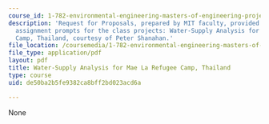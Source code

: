 ```yaml
---
course_id: 1-782-environmental-engineering-masters-of-engineering-project-fall-2007-spring-2008
description: 'Request for Proposals, prepared by MIT faculty, provided as the initial
  assignment prompts for the class projects: Water-Supply Analysis for Mae La Refugee
  Camp, Thailand, courtesy of Peter Shanahan.'
file_location: /coursemedia/1-782-environmental-engineering-masters-of-engineering-project-fall-2007-spring-2008/de50ba2b5fe9382ca8bff2bd023acd6a_thai_rfp.pdf
file_type: application/pdf
layout: pdf
title: Water-Supply Analysis for Mae La Refugee Camp, Thailand
type: course
uid: de50ba2b5fe9382ca8bff2bd023acd6a

---
```

None
